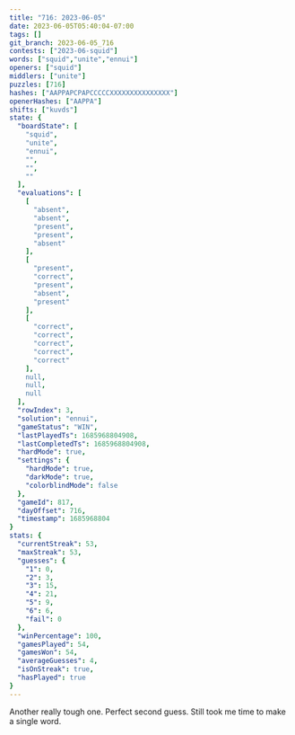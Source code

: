 ```yaml
---
title: "716: 2023-06-05"
date: 2023-06-05T05:40:04-07:00
tags: []
git_branch: 2023-06-05_716
contests: ["2023-06-squid"]
words: ["squid","unite","ennui"]
openers: ["squid"]
middlers: ["unite"]
puzzles: [716]
hashes: ["AAPPAPCPAPCCCCCXXXXXXXXXXXXXXX"]
openerHashes: ["AAPPA"]
shifts: ["kuvds"]
state: {
  "boardState": [
    "squid",
    "unite",
    "ennui",
    "",
    "",
    ""
  ],
  "evaluations": [
    [
      "absent",
      "absent",
      "present",
      "present",
      "absent"
    ],
    [
      "present",
      "correct",
      "present",
      "absent",
      "present"
    ],
    [
      "correct",
      "correct",
      "correct",
      "correct",
      "correct"
    ],
    null,
    null,
    null
  ],
  "rowIndex": 3,
  "solution": "ennui",
  "gameStatus": "WIN",
  "lastPlayedTs": 1685968804908,
  "lastCompletedTs": 1685968804908,
  "hardMode": true,
  "settings": {
    "hardMode": true,
    "darkMode": true,
    "colorblindMode": false
  },
  "gameId": 817,
  "dayOffset": 716,
  "timestamp": 1685968804
}
stats: {
  "currentStreak": 53,
  "maxStreak": 53,
  "guesses": {
    "1": 0,
    "2": 3,
    "3": 15,
    "4": 21,
    "5": 9,
    "6": 6,
    "fail": 0
  },
  "winPercentage": 100,
  "gamesPlayed": 54,
  "gamesWon": 54,
  "averageGuesses": 4,
  "isOnStreak": true,
  "hasPlayed": true
}
---
```

<!-- more -->
Another really tough one. Perfect second guess. Still took me time to make a single word.

